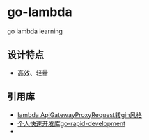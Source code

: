 # go-lambda
go lambda learning



## 设计特点

- 高效、轻量



## 引用库

- [lambda ApiGatewayProxyRequest转gin风格](https://github.com/awslabs/aws-lambda-go-api-proxy.git)
- [个人快速开发库go-rapid-development](https://github.com/haozzzzzzzz/go-rapid-development.git)
- ​